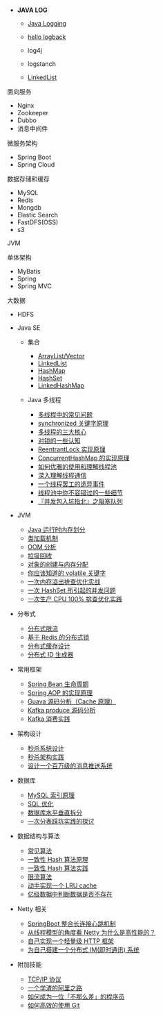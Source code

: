 - **JAVA LOG**
  
  - [Java Logging](logging/Java-Logging.md)
  
  - [hello logback](logging/logback简单使用.md)
  
  - log4j
  
  - logstanch
  
  - [LinkedList](collections/LinkedList.md)
  
    

面向服务

- Nginx
- Zookeeper
- Dubbo
- 消息中间件 



微服务架构

- Spring Boot
- Spring Cloud



数据存储和缓存

- MySQL
- Redis
- Mongdb
- Elastic Search
- FastDFS(OSS)
- s3



JVM



单体架构

- MyBatis
- Spring
- Spring MVC



大数据

- HDFS



- Java SE
  - 集合
    - [ArrayList/Vector](collections/ArrayList.md)
    - [LinkedList](collections/LinkedList.md)
    - [HashMap](collections/HashMap.md)
    - [HashSet](collections/HashSet.md)
    - [LinkedHashMap](collections/LinkedHashMap.md)
  - Java 多线程

    - [多线程中的常见问题](thread/Thread-common-problem.md)
    - [synchronized 关键字原理](thread/Synchronize.md)
    - [多线程的三大核心](thread/Threadcore.md)
    - [对锁的一些认知](thread/Java-lock.md)
    - [ReentrantLock 实现原理 ](thread/ReentrantLock.md)
    - [ConcurrentHashMap 的实现原理](thread/ConcurrentHashMap.md)
    - [如何优雅的使用和理解线程池](thread/ThreadPoolExecutor.md)
    - [深入理解线程通信](thread/thread-communication.md)
    - [一个线程罢工的诡异事件](thread/thread-gone.md)
    - [线程池中你不容错过的一些细节](thread/thread-gone2.md)
    - [『并发包入坑指北』之阻塞队列](thread/ArrayBlockingQueue.md)
- JVM

  - [Java 运行时内存划分](jvm/MemoryAllocation.md)
  - [类加载机制](jvm/ClassLoad.md)
  - [OOM 分析](jvm/OOM-analysis.md)
  - [垃圾回收](jvm/GarbageCollection.md)
  - [对象的创建与内存分配](jvm/newObject.md)
  - [你应该知道的 volatile 关键字](jvm/volatile.md)
  - [一次内存溢出排查优化实战](jvm/OOM-Disruptor.md)
  - [一次 HashSet 所引起的并发问题](jvm/JVM-concurrent-HashSet-problem.md)
  - [一次生产 CPU 100% 排查优化实践](jvm/cpu-percent-100.md)
- 分布式

  - [分布式限流](distributed/Distributed-Limit.md)
  - [基于 Redis 的分布式锁](distributed/distributed-lock-redis.md)
  - [分布式缓存设计](distributed/Cache-design.md)
  - [分布式 ID 生成器](distributed/ID-generator.md)
- 常用框架

  - [Spring Bean 生命周期](frame/spring-bean-lifecycle.md)
  - [Spring AOP 的实现原理](frame/SpringAOP.md) 
  - [Guava 源码分析（Cache 原理）](frame/guava-cache.md)
  - [Kafka produce 源码分析](frame/kafka-product.md)
  - [Kafka 消费实践](frame/kafka-consumer.md)


- 架构设计

  - [秒杀系统设计](architecture-design/Spike.md)
  - [秒杀架构实践](architecture-design/seconds-kill.md)
  - [设计一个百万级的消息推送系统](architecture-design/million-sms-push.md)

- 数据库

  - [MySQL 索引原理](db/MySQL-Index.md)
  - [SQL 优化](db/SQL-optimization.md)
  - [数据库水平垂直拆分](db/DB-split.md)
  - [一次分表踩坑实践的探讨](db/sharding-db.md)

- 数据结构与算法

  - [常见算法](algorithm/common-algorithm.md)
  - [一致性 Hash 算法原理](algorithm/Consistent-Hash.md)
  - [一致性 Hash 算法实践](algorithm/consistent-hash-implement.md)
  - [限流算法](algorithm/Limiting.md)
  - [动手实现一个 LRU cache](algorithm/LRU-cache.md)
  - [亿级数据中判断数据是否不存在](algorithm/guava-bloom-filter.md)


- Netty 相关

  - [SpringBoot 整合长连接心跳机制](netty/Netty(1)TCP-Heartbeat.md)
  - [从线程模型的角度看 Netty 为什么是高性能的？](netty/Netty(2)Thread-model.md)
  - [自己实现一个轻量级 HTTP 框架](netty/cicada.md)
  - [为自己搭建一个分布式 IM(即时通讯) 系统](netty/cim.md)

- 附加技能

  - [TCP/IP 协议](soft-skills/TCP-IP.md)
  - [一个学渣的阿里之路](soft-skills/Interview-experience.md)
  - [如何成为一位「不那么差」的程序员](soft-skills/how-to-be-developer.md)
  - [如何高效的使用 Git](soft-skills/how-to-use-git-efficiently.md)

  

